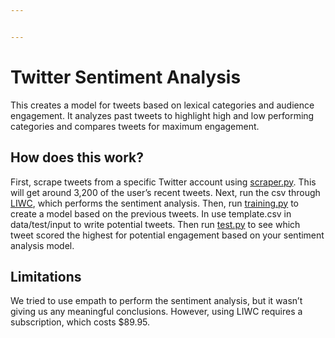 ```yaml
---


---
```


<h1 id="twitter-sentiment-analysis">Twitter Sentiment Analysis</h1>
<p>This creates a model for tweets based on lexical categories and audience engagement. It analyzes past tweets to highlight high and low performing categories and compares tweets for maximum engagement.</p>
<h2 id="how-does-this-work">How does this work?</h2>
<p>First, scrape tweets from a specific Twitter account using <a href="http://scraper.py">scraper.py</a>. This will get around 3,200 of the user’s recent tweets. Next, run the csv through <a href="https://liwc.wpengine.com/">LIWC</a>, which performs the sentiment analysis. Then, run <a href="http://training.py">training.py</a> to create a model based on the previous tweets. In use template.csv in data/test/input to write potential tweets. Then run <a href="http://test.py">test.py</a> to see which tweet scored the highest for potential engagement based on your sentiment analysis model.</p>
<h2 id="limitations">Limitations</h2>
<p>We tried to use empath to perform the sentiment analysis, but it wasn’t giving us any meaningful conclusions. However, using LIWC requires a subscription, which costs $89.95.</p>

